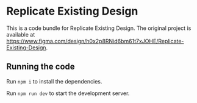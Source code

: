 
  # Replicate Existing Design

  This is a code bundle for Replicate Existing Design. The original project is available at https://www.figma.com/design/h0x2p8RNid6bm61t7xJOHE/Replicate-Existing-Design.

  ## Running the code

  Run `npm i` to install the dependencies.

  Run `npm run dev` to start the development server.
  